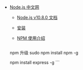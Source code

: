 * [Node.js 中文网](http://nodejs.cn/)

    * [Node.js v10.8.0 文档](http://nodejs.cn/api/)

    * [安装](https://www.runoob.com/nodejs/nodejs-install-setup.html)
    * [NPM 使用介绍](https://www.runoob.com/nodejs/nodejs-npm.html)

        ```
    npm 升级
    sudo npm install npm -g
    
    npm install express -g
        ```

